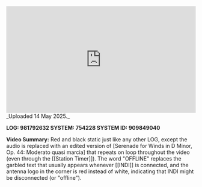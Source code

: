 
<iframe 
  src="https://drive.google.com/file/d/1bZ4CZim9DkxfONJV9p228BVXj5m4L0om/preview"  
  style="width:100%; aspect-ratio:16/9; border:0;"
  allowfullscreen>
</iframe>
_Uploaded 14 May 2025._

**LOG: 981792632
SYSTEM: 754228
SYSTEM ID: 909849040**

**Video Summary:** Red and black static just like any other LOG, except the audio is replaced with an edited version of [Serenade for Winds in D Minor, Op. 44: Moderato quasi marcia] that repeats on loop throughout the video (even through the [[Station Timer]]). The word "OFFLINE" replaces the garbled text that usually appears whenever [[INDI]] is connected, and the antenna logo in the corner is red instead of white, indicating that INDI might be disconnected (or "offline").